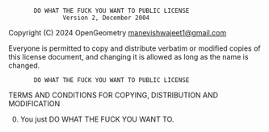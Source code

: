            DO WHAT THE FUCK YOU WANT TO PUBLIC LICENSE
                   Version 2, December 2004
 
Copyright (C) 2024 OpenGeometry manevishwajeet1@gmail.com

Everyone is permitted to copy and distribute verbatim or modified
copies of this license document, and changing it is allowed as long
as the name is changed.
 
           DO WHAT THE FUCK YOU WANT TO PUBLIC LICENSE
  TERMS AND CONDITIONS FOR COPYING, DISTRIBUTION AND MODIFICATION

 0. You just DO WHAT THE FUCK YOU WANT TO.